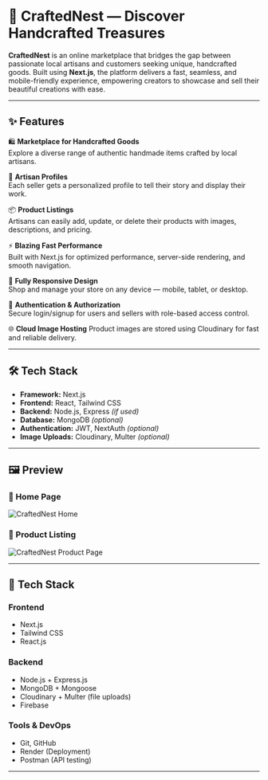 # 🧵 CraftedNest — Discover Handcrafted Treasures

**CraftedNest** is an online marketplace that bridges the gap between passionate local artisans and customers seeking unique, handcrafted goods. Built using **Next.js**, the platform delivers a fast, seamless, and mobile-friendly experience, empowering creators to showcase and sell their beautiful creations with ease.

---

## ✨ Features

🛍️ **Marketplace for Handcrafted Goods**  
Explore a diverse range of authentic handmade items crafted by local artisans.

🧵 **Artisan Profiles**  
Each seller gets a personalized profile to tell their story and display their work.

📦 **Product Listings**  
Artisans can easily add, update, or delete their products with images, descriptions, and pricing.

⚡ **Blazing Fast Performance**  
Built with Next.js for optimized performance, server-side rendering, and smooth navigation.

📱 **Fully Responsive Design**  
Shop and manage your store on any device — mobile, tablet, or desktop.

🔐 **Authentication & Authorization**  
Secure login/signup for users and sellers with role-based access control.

🌐 **Cloud Image Hosting** 
Product images are stored using Cloudinary for fast and reliable delivery.

---

## 🛠️ Tech Stack

- **Framework:** Next.js  
- **Frontend:** React, Tailwind CSS  
- **Backend:** Node.js, Express *(if used)*  
- **Database:** MongoDB *(optional)*  
- **Authentication:** JWT, NextAuth *(optional)*  
- **Image Uploads:** Cloudinary, Multer *(optional)*

---

## 🖼️ Preview

### 🔹 Home Page  
![CraftedNest Home](./path-to-your-screenshot/homepage.png)

### 🔹 Product Listing  
![CraftedNest Product Page](./path-to-your-screenshot/productpage.png)

---

## 🧪 Tech Stack

### Frontend
- Next.js
- Tailwind CSS
- React.js

### Backend
- Node.js + Express.js
- MongoDB + Mongoose
- Cloudinary + Multer (file uploads)
- Firebase

### Tools & DevOps
- Git, GitHub
- Render (Deployment)
- Postman (API testing)

---
